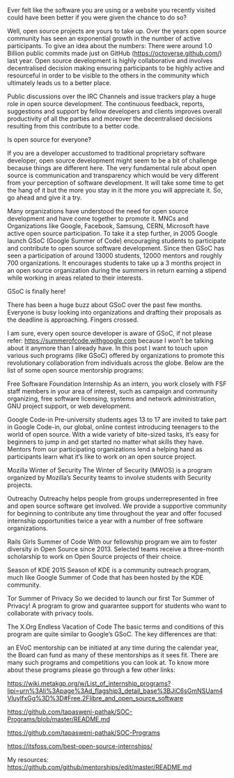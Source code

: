 Ever felt like the software you are using or a website you recently visited could have been better if you were given the chance to do so?

Well, open source projects are yours to take up. Over the years open source community has seen an exponential growth in the number of active participants. To give an idea about the numbers: There were around 1.0 Billion public commits made just on GitHub (https://octoverse.github.com/) last year. Open source development is highly collaborative and involves decentralised decision making ensuring participants to be highly active and resourceful in order to be visible to the others in the community which ultimately leads us to a better place.

Public discussions over the IRC Channels and issue trackers play a huge role in open source development. The continuous feedback, reports, suggestions and support by fellow developers and clients improves overall productivity of all the parties and moreover the decentralised decisions resulting from this contribute to a better code.

Is open source for everyone?

If you are a developer accustomed to traditional proprietary software developer, open source development might seem to be a bit of challenge because things are different here. The very fundamental rule about open source is communication and transparency which would be very different from your perception of software development. It will take some time to get the hang of it but the more you stay in it the more you will appreciate it. So, go ahead and give it a try.

Many organizations have understood the need for open source development and have come together to promote it. MNCs and Organizations like Google, Facebook, Samsung, CERN, Microsoft have active open source participation. To take it a step further, in 2005 Google launch GSoC (Google Summer of Code) encouraging students to participate and contribute to open source software development. Since then GSoC has seen a participation of around 13000 students, 12000 mentors and roughly 700 organizations. It encourages students to take up a 3 months project in an open source organization during the summers in return earning a stipend while working in areas related to their interests.

GSoC is finally here!

There has been a huge buzz about GSoC over the past few months. Everyone is busy looking into organizations and drafting their proposals as the deadline is approaching. Fingers crossed.

I am sure, every open source developer is aware of GSoC, if not please refer: https://summerofcode.withgoogle.com because I won’t be talking about it anymore than I already have. In this post I want to touch upon various such programs (like GSoC) offered by organizations to promote this revolutionary collaboration from individuals across the globe. Below are the list of some open source mentorship programs:

Free Software Foundation Internship
As an intern, you work closely with FSF staff members in your area of interest, such as campaign and community organizing, free software licensing, systems and network administration, GNU project support, or web development.

Google Code-in
Pre-university students ages 13 to 17 are invited to take part in Google Code-in, our global, online contest introducing teenagers to the world of open source. With a wide variety of bite-sized tasks, it’s easy for beginners to jump in and get started no matter what skills they have. Mentors from our participating organizations lend a helping hand as participants learn what it’s like to work on an open source project.

Mozilla Winter of Security
The Winter of Security (MWOS) is a program organized by Mozilla’s Security teams to involve students with Security projects.

Outreachy
Outreachy helps people from groups underrepresented in free and open source software get involved. We provide a supportive community for beginning to contribute any time throughout the year and offer focused internship opportunities twice a year with a number of free software organizations.

Rails Girls Summer of Code
With our fellowship program we aim to foster diversity in Open Source since 2013. Selected teams receive a three-month scholarship to work on Open Source projects of their choice.

Season of KDE 2015
Season of KDE is a community outreach program, much like Google Summer of Code that has been hosted by the KDE community.

Tor Summer of Privacy
So we decided to launch our first Tor Summer of Privacy! A program to grow and guarantee support for students who want to collaborate with privacy tools.

The X.Org Endless Vacation of Code
The basic terms and conditions of this program are quite similar to Google’s GSoC. The key differences are that:

an EVoC mentorship can be initiated at any time during the calendar year,
the Board can fund as many of these mentorships as it sees fit.
There are many such programs and competitions you can look at. To know more about these programs please go through a few other links:

https://wiki.metakgp.org/w/List_of_internship_programs?lipi=urn%3Ali%3Apage%3Ad_flagship3_detail_base%3BJiC6sGmNSUam4VluyIfxGg%3D%3D#Free.2Flibre_and_open_source_software

https://github.com/tapasweni-pathak/SOC-Programs/blob/master/README.md

https://github.com/tapasweni-pathak/SOC-Programs

https://itsfoss.com/best-open-source-internships/

My resources: https://github.com/github/mentorships/edit/master/README.md
